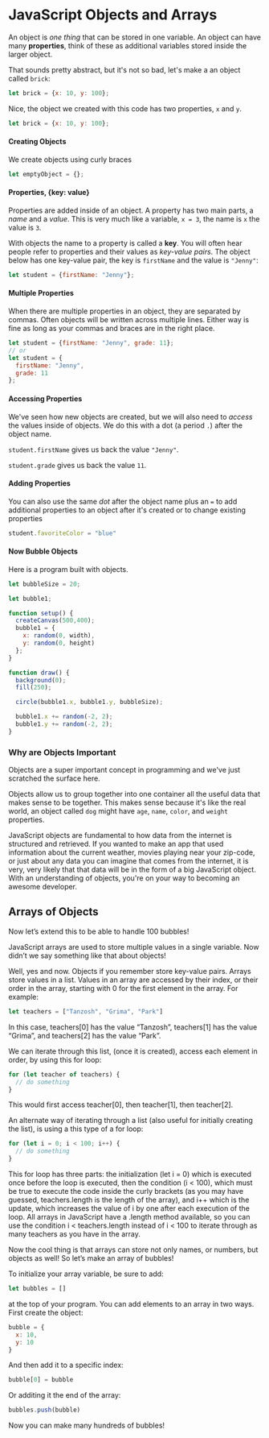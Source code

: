 # JavaScript Objects and Arrays

An object is *one thing* that can be stored in one variable. An object can have many **properties**, think of these as additional variables stored inside the larger object.

That sounds pretty abstract, but it's not so bad, let's make a an object called `brick`:

```javascript
let brick = {x: 10, y: 100};
```

Nice, the object we created with this code has two properties, `x` and `y`.

```javascript
let brick = {x: 10, y: 100};
```

#### Creating Objects

We create objects using curly braces

```javascript
let emptyObject = {};
```

#### Properties, {key: value}

Properties are added inside of an object. A property has two main parts, a *name* and a *value*.  This is very much like a variable, `x = 3`, the name is `x` the value is `3`.

With objects the name to a property is called a **key**.  You will often hear people refer to properties and their values as *key-value pairs*. The object below has one key-value pair, the key is `firstName` and the value is `"Jenny"`:

```javascript
let student = {firstName: "Jenny"};
```

#### Multiple Properties

When there are multiple properties in an object, they are separated by commas. Often objects will be written across multiple lines. Either way is fine as long as your commas and braces are in the right place.

```javascript
let student = {firstName: "Jenny", grade: 11};
// or
let student = {
  firstName: "Jenny",
  grade: 11
};
```


#### Accessing Properties

We've seen how new objects are created, but we will also need to *access* the values inside of objects. We do this with a dot (a period `.`) after the object name.

`student.firstName` gives us back the value `"Jenny"`.

`student.grade` gives us back the value `11`.

#### Adding Properties

You can also use the same *dot* after the object name plus an `=` to add additional properties to an object after it's created or to change existing properties

```javascript
student.favoriteColor = "blue"
```

#### Now Bubble Objects

Here is a program built with objects. 

```javascript
let bubbleSize = 20;

let bubble1;

function setup() {
  createCanvas(500,400);
  bubble1 = {
    x: random(0, width),
    y: random(0, height)
  };
}

function draw() {
  background(0);
  fill(250);

  circle(bubble1.x, bubble1.y, bubbleSize);

  bubble1.x += random(-2, 2);
  bubble1.y += random(-2, 2);
}
```
### Why are Objects Important

Objects are a super important concept in programming and we've just scratched the surface here.

Objects allow us to group together into one container all the useful data that makes sense to be together.  This makes sense because it's like the real world, an object called `dog` might have `age`, `name`, `color`, and `weight` properties.

JavaScript objects are fundamental to how data from the internet is structured and retrieved.  If you wanted to make an app that used information about the current weather, movies playing near your zip-code, or just about any data you can imagine that comes from the internet, it is very, very likely that that data will be in the form of a big JavaScript object. With an understanding of objects, you're on your way to becoming an awesome developer.

## Arrays of Objects

Now let’s extend this to be able to handle 100 bubbles!

JavaScript arrays are used to store multiple values in a single variable. Now didn’t we say something like that about objects!

Well, yes and now. Objects if you remember store key-value pairs. Arrays store values in a list. Values in an array are accessed by their index, or their order in the array, starting with 0 for the first element in the array. For example:


```javascript
let teachers = ["Tanzosh", "Grima", "Park"]
```

In this case, teachers[0] has the value “Tanzosh”, teachers[1] has the value “Grima”, and teachers[2] has the value “Park”.

We can iterate through this list, (once it is created), access each element in order, by using this for loop:


```javascript
for (let teacher of teachers) {
  // do something
}
```

This would first access teacher[0], then teacher[1], then teacher[2].

An alternate way of iterating through a list (also useful for initially creating the list), is using a this type of a for loop:

```javascript
for (let i = 0; i < 100; i++) {
  // do something
}
```

This for loop has three parts: the initialization (let i = 0) which is executed once before the loop is executed, then the condition (i < 100), which must be true to execute the code inside the curly brackets (as you may have guessed, teachers.length is the length of the array), and i++ which is the update, which increases the value of i by one after each execution of the loop. All arrays in JavaScript have a .length method available, so you can use the condition i < teachers.length instead of i < 100 to iterate through as many teachers as you have in the array.

Now the cool thing is that arrays can store not only names, or numbers, but objects as well! So let’s make an array of bubbles!

To initialize your array variable, be sure to add:

```javascript
let bubbles = []
```

at the top of your program. You can add elements to an array in two ways. First create the object:

```javascript
bubble = {
  x: 10,
  y: 10
}
```
And then add it to a specific index:

```javascript
bubble[0] = bubble
```
Or additing it the end of the array:

```javascript
bubbles.push(bubble)
```

Now you can make many hundreds of bubbles!
